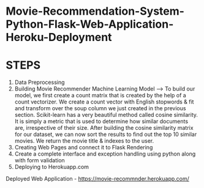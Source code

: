 # Movie-Recommendation-System-Python-Flask-Web-Application-Heroku-Deployment


# STEPS
   1. Data Preprocessing
   2. Building Movie Recommender Machine Learning Model
    -->	To build our model, we first create a count matrix that is created by the help of a  		count vectorizer. We create a count vector with English stopwords &          fit and transform over the soup column we just created in the previous section. Scikit-learn has a very beautiful 	method called cosine similarity. It is simply a metric that is used to determine how 		similar documents are, irrespective of their size. After building the cosine similarity 	matrix for our dataset, we can now sort the results to find out the top 10 similar movies. 	   We return the movie title & indexes to the user.
   3. Creating Web Pages and connect it to Flask Rendering
   4. Create a complete interface and exception handling using python along with form validation
   5. Deploying to Herokuapp.com


Deployed Web Application - https://movie-recommnder.herokuapp.com/
